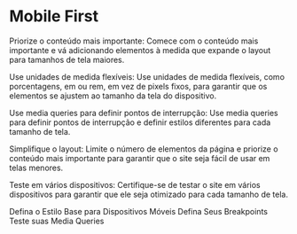 # Mobile First

Priorize o conteúdo mais importante: Comece com o conteúdo mais importante e vá adicionando elementos à medida que expande o layout para tamanhos de tela maiores.

Use unidades de medida flexíveis: Use unidades de medida flexíveis, como porcentagens, em ou rem, em vez de pixels fixos, para garantir que os elementos se ajustem ao tamanho da tela do dispositivo.

Use media queries para definir pontos de interrupção: Use media queries para definir pontos de interrupção e definir estilos diferentes para cada tamanho de tela.

Simplifique o layout: Limite o número de elementos da página e priorize o conteúdo mais importante para garantir que o site seja fácil de usar em telas menores.

Teste em vários dispositivos: Certifique-se de testar o site em vários dispositivos para garantir que ele seja otimizado para cada tamanho de tela.



 Defina o Estilo Base para Dispositivos Móveis
 Defina Seus Breakpoints
 Teste suas Media Queries
 